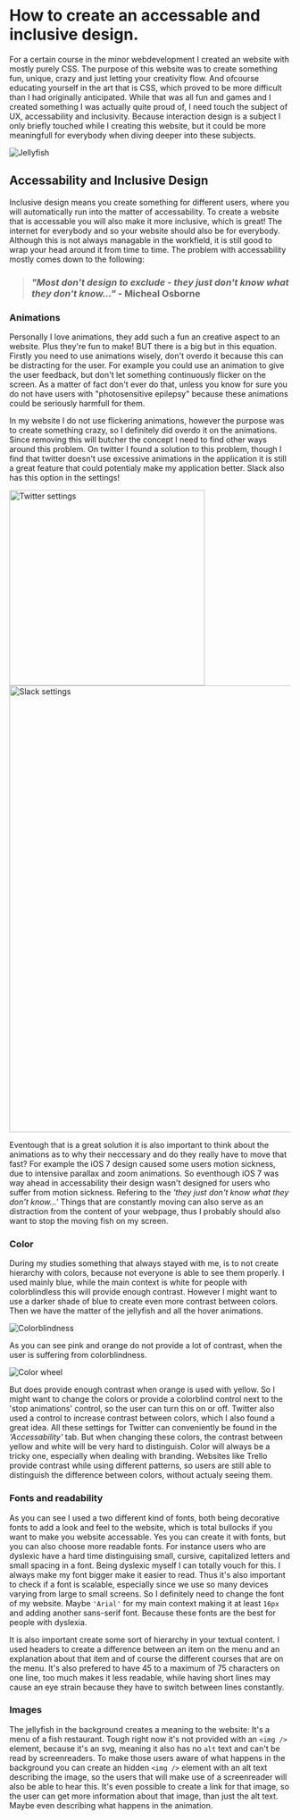 # How to create an accessable and inclusive design.
For a certain course in the minor webdevelopment I created an website with mostly purely CSS. The purpose of this website was to create something fun, unique, crazy and just letting your creativity flow. And ofcourse educating yourself in the art that is CSS, which proved to be more difficult than I had originally anticipated. While that was all fun and games and I created something I was actually quite proud of, I need touch the subject of UX, accessability and inclusivity. Because interaction design is a subject I only briefly touched while I creating this website, but it could be more meaningfull for everybody when diving deeper into these subjects.

![Jellyfish](./assets/jellyfish.png)

## Accessability and Inclusive Design 
Inclusive design means you create something for different users, where you will automatically run into the matter of accessability. To create a website that is accessable you will also make it more inclusive, which is great! The internet for everybody and so your website should also be for everybody. Although this is not always managable in the workfield, it is still good to wrap your head around it from time to time. The problem with accessability mostly comes down to the following:

> ### _"Most don't design to exclude - they just don't know what they don't know..."_ - **Micheal Osborne**

### Animations
Personally I love animations, they add such a fun an creative aspect to an website. Plus they're fun to make! BUT there is a big but in this equation. Firstly you need to use animations wisely, don't overdo it because this can be distracting for the user. For example you could use an animation to give the user feedback, but don't let something continuously flicker on the screen. As a matter of fact don't ever do that, unless you know for sure you do not have users with "photosensitive epilepsy" because these animations could be seriously harmfull for them.

In my website I do not use flickering animations, however the purpose was to create something crazy, so I definitely did overdo it on the animations. Since removing this will butcher the concept I need to find other ways around this problem. On twitter I found a solution to this problem, though I find that twitter doesn't use excessive animations in the application it is still a great feature that could potentialy make my application better. Slack also has this option in the settings!

<img src='./assets/twitterAnimations.PNG' width='350' alt='Twitter settings'/>
<img src='./assets/slack.png' width='800' alt='Slack settings'/>

Eventough that is a great solution it is also important to think about the animations as to why their neccessary and do they really have to move that fast? For example the iOS 7 design caused some users motion sickness, due to intensive parallax and zoom animations. So eventhough iOS 7 was way ahead in accessability their design wasn't designed for users who suffer from motion sickness. Refering to the _'they just don't know what they don't know...'_ Things that are constantly moving can also serve as an distraction from the content of your webpage, thus I probably should also want to stop the moving fish on my screen.

### Color
During my studies something that always stayed with me, is to not create hierarchy with colors, because not everyone is able to see them properly. I used mainly blue, while the main context is white for people with colorblindless this will provide enough contrast. However I might want to use a darker shade of blue to create even more contrast between colors. Then we have the matter of the jellyfish and all the hover animations. 

![Colorblindness](./assets/colorblindness.webp)

As you can see pink and orange do not provide a lot of contrast, when the user is suffering from colorblindness.

![Color wheel](./assets/colorwheel.gif)

But does provide enough contrast when orange is used with yellow. So I might want to change the colors or provide a colorblind control next to the 'stop animations' control, so the user can turn this on or off. Twitter also used a control to increase contrast between colors, which I also found a great idea. All these settings for Twitter can conveniently be found in the _'Accessability'_ tab. But when changing these colors, the contrast between yellow and white will be very hard to distinguish. Color will always be a tricky one, especially when dealing with branding. Websites like Trello provide contrast while using different patterns, so users are still able to distinguish the difference between colors, without actualy seeing them.

### Fonts and readability
As you can see I used a two different kind of fonts, both being decorative fonts to add a look and feel to the website, which is total bullocks if you want to make you website accessable. Yes you can create it with fonts, but you can also choose more readable fonts. For instance users who are dyslexic have a hard time distinguising small, cursive, capitalized letters and small spacing in a font. 
Being dyslexic myself I can totally vouch for this. I always make my font bigger make it easier to read. Thus it's also important to check if a font is scalable, especially since we use so many devices varying from large to small screens. So I definitely need to change the font of my website. Maybe ```'Arial'``` for my main context making it at least ```16px``` and adding another sans-serif font. Because these fonts are the best for people with dyslexia. 

It is also important create some sort of hierarchy in your textual content. I used headers to create a difference between an item on the menu and an explanation about that item and of course the different courses that are on the menu. It's also prefered to have 45 to a maximum of 75 characters on one line, too much makes it less readable, while having short lines may cause an eye strain because they have to switch between lines constantly.



### Images
The jellyfish in the background creates a meaning to the website: It's a menu of a fish restaurant. Tough right now it's not provided with an ```<img />``` element, because it's an svg, meaning it also has no ```alt``` text and can't be read by screenreaders. To make those users aware of what happens in the background you can create an hidden ```<img />``` element with an alt text describing the image, so the users that will make use of a screenreader will also be able to hear this. It's even possible to create a link for that image, so the user can get more information about that image, than just the alt text. Maybe even describing what happens in the animation. 












